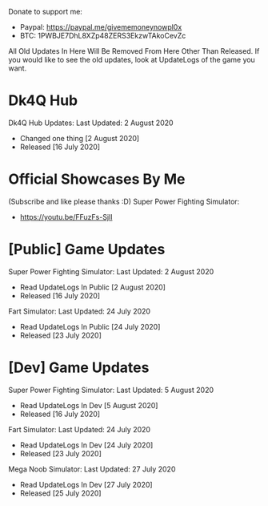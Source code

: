 Donate to support me:
- Paypal: https://paypal.me/givememoneynowpl0x
- BTC: 1PWBJE7DhL8XZp48ZERS3EkzwTAkoCevZc

All Old Updates In Here Will Be Removed From Here Other Than Released. If you would like to see the old updates, look at UpdateLogs of the game you want.

# Dk4Q Hub
Dk4Q Hub Updates:
Last Updated: 2 August 2020
- Changed one thing [2 August 2020]
- Released [16 July 2020]

# Official Showcases By Me
(Subscribe and like please thanks :D)
Super Power Fighting Simulator:
- https://youtu.be/FFuzFs-SjlI

# [Public] Game Updates

Super Power Fighting Simulator:
Last Updated: 2 August 2020
- Read UpdateLogs In Public [2 August 2020]
- Released [16 July 2020]

Fart Simulator:
Last Updated: 24 July 2020
- Read UpdateLogs In Public [24 July 2020]
- Released [23 July 2020]

# [Dev] Game Updates

Super Power Fighting Simulator:
Last Updated: 5 August 2020
- Read UpdateLogs In Dev [5 August 2020]
- Released [16 July 2020]

Fart Simulator:
Last Updated: 24 July 2020
- Read UpdateLogs In Dev [24 July 2020]
- Released [23 July 2020]

Mega Noob Simulator:
Last Updated: 27 July 2020
- Read UpdateLogs In Dev [27 July 2020]
- Released [25 July 2020]